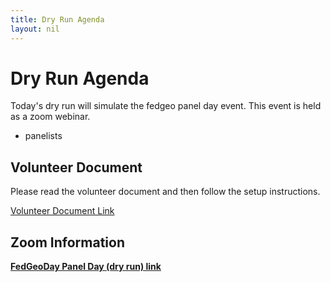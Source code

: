 ```yaml
---
title: Dry Run Agenda
layout: nil
---
```


# Dry Run Agenda

Today's dry run will simulate the fedgeo panel day event. This event is held as a zoom webinar.

- panelists

## Volunteer Document

Please read the volunteer document and then follow the setup instructions.

[Volunteer Document Link](https://fedgeo.us/volunteer/)


## Zoom Information

[**FedGeoDay Panel Day (dry run) link**](https://zoom.us/j/96233027908?pwd=QnFTdEpKWEdYS2xYTjdWNi83K1FVUT09)<br>
